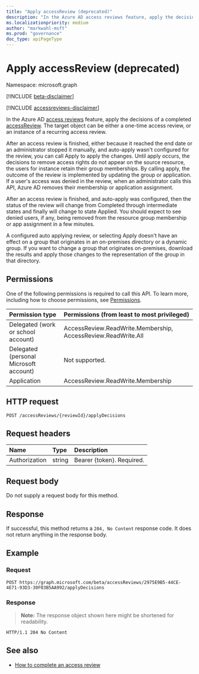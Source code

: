 ```yaml
---
title: "Apply accessReview (deprecated)"
description: "In the Azure AD access reviews feature, apply the decisions of a completed accessReview.  The target object can be either a one-time access review, or an instance of a recurring access review.  "
ms.localizationpriority: medium
author: "markwahl-msft"
ms.prod: "governance"
doc_type: apiPageType
---
```


# Apply accessReview (deprecated)

Namespace: microsoft.graph

[!INCLUDE [beta-disclaimer](../../includes/beta-disclaimer.md)]

[!INCLUDE [accessreviews-disclaimer](../../includes/accessreviews-disclaimer.md)]

In the Azure AD [access reviews](../resources/accessreviews-root.md) feature, apply the decisions of a completed [accessReview](../resources/accessreview.md).  The target object can be either a one-time access review, or an instance of a recurring access review.  


After an access review is finished, either because it reached the end date or an administrator stopped it manually, and auto-apply wasn't configured for the review, you can call Apply to apply the changes. Until apply occurs, the decisions to remove access rights do not appear on the source resource, the users for instance retain their group memberships. By calling apply, the outcome of the review is implemented by updating the group or application. If a user's access was denied in the review, when an administrator calls this API, Azure AD removes their membership or application assignment. 

After an access review is finished, and auto-apply was configured, then the status of the review will change from Completed through intermediate states and finally will change to state Applied. You should expect to see denied users, if any, being removed from the resource group membership or app assignment in a few minutes.

A configured auto applying review, or selecting Apply doesn't have an effect on a group that originates in an on-premises directory or a dynamic group. If you want to change a group that originates on-premises, download the results and apply those changes to the representation of the group in that directory.


## Permissions
One of the following permissions is required to call this API. To learn more, including how to choose permissions, see [Permissions](/graph/permissions-reference).

|Permission type                        | Permissions (from least to most privileged)              |
|:--------------------------------------|:---------------------------------------------------------|
|Delegated (work or school account)     | AccessReview.ReadWrite.Membership, AccessReview.ReadWrite.All |
|Delegated (personal Microsoft account) | Not supported. |
|Application                            | AccessReview.ReadWrite.Membership |

## HTTP request
<!-- { "blockType": "ignored" } -->
```http
POST /accessReviews/{reviewId}/applyDecisions
```
## Request headers
| Name         | Type        | Description |
|:-------------|:------------|:------------|
| Authorization | string | Bearer \{token\}. Required. |

## Request body
Do not supply a request body for this method.


## Response
If successful, this method returns a `204, No Content` response code. It does not return anything in the response body.

## Example
### Request

<!-- {
  "blockType": "request",
  "name": "apply_accessReview"
}-->
```http
POST https://graph.microsoft.com/beta/accessReviews/2975E9B5-44CE-4E71-93D3-30F03B5AA992/applyDecisions
```
### Response

>**Note:** The response object shown here might be shortened for readability.
<!-- {
  "blockType": "response",
  "truncated": true
} -->
```http
HTTP/1.1 204 No Content
```

<!-- uuid: 8fcb5dbc-d5aa-4681-8e31-b001d5168d79
2017-06-25 00:00:01 UTC -->
<!--
{
  "type": "#page.annotation",
  "description": "Apply accessReview",
  "keywords": "",
  "section": "documentation",
  "tocPath": "",
  "suppressions": [
  ]
}
-->

## See also

- [How to complete an access review](/azure/active-directory/active-directory-azure-ad-controls-complete-access-review)
